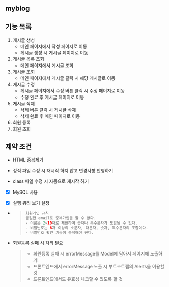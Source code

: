 ## myblog

## 기능 목록
1. 게시글 생성
   + 메인 페이지에서 작성 페이지로 이동
   + 게시글 생성 시 게시글 페이지로 이동
2. 게시글 목록 조회
   + 메인 페이지에서 게시글 조회
3. 게시글 조회
   + 메인 페이지에서 게시글 클릭 시 해당 게시글로 이동
4. 게시글 수정
   + 게시글 페이지에서 수정 버튼 클릭 시 수정 페이지로 이동
   + 수정 완료 후 게시글 페이지로 이동
5. 게시글 삭제
   + 삭제 버튼 클릭 시 게시글 삭제
   + 삭제 완료 후 메인 페이지로 이동
6. 회원 등록
7. 회원 조회

## 제약 조건
+ HTML 중복제거

+ 정적 파일 수정 시 재시작 하지 않고 변경사항 반영하기

+ class 파일 수정 시 자동으로 재시작 하기

+ [X] MySQL 사용

+ [X] 실행 쿼리 보기 설정

+ > ```java
  > 회원가입 규칙
  > 동일한 email로 중복가입을 할 수 없다.
  > - 이름은 2~10자로 제한하며 숫자나 특수문자가 포함될 수 없다.
  > - 비밀번호는 8자 이상의 소문자, 대문자, 숫자, 특수문자의 조합이다.
  > - 비밀번호 확인 기능이 동작해야 한다.
  > ```

+ 회원등록 실패 시 처리 필요

  > - 회원등록 실패 시 errorMessage를 Model에 담아서 페이지에 노출하기!
  > - 프론트엔드에서 errorMessage 노출 시 부트스트랩의 Alerts을 이용할 것
  > - 프론트엔드에서도 유효성 체크할 수 있도록 할 것